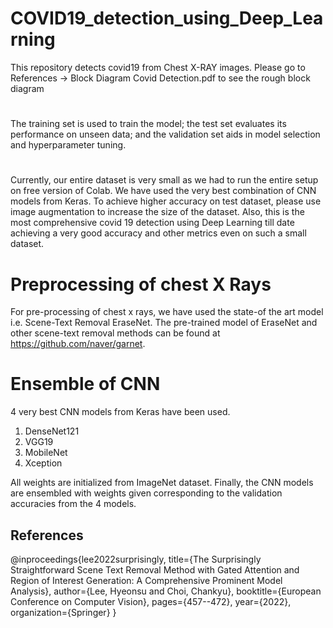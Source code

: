 # COVID19_detection_using_Deep_Learning
This repository detects covid19 from Chest X-RAY images.
Please go to References  -> Block Diagram Covid Detection.pdf to see the rough block diagram
#
The training set is used to train the model; the test set evaluates its performance on unseen data; and the validation set aids in model selection and hyperparameter tuning.
#
Currently, our entire dataset is very small as we had to run the entire setup on free version of Colab. We have used the very best combination of CNN models from Keras. To achieve higher accuracy on test dataset, please use image augmentation to increase the size of the dataset. Also, this is the most comprehensive covid 19 detection using Deep Learning till date achieving a very good accuracy and other metrics even on such a small dataset.
# Preprocessing of chest X Rays
For pre-processing of chest x rays, we have used the state-of the art model i.e. Scene-Text Removal EraseNet. The pre-trained model of EraseNet and other scene-text removal methods can be found at https://github.com/naver/garnet.
# Ensemble of CNN 
4 very best CNN models from Keras have been used.
1. DenseNet121
2. VGG19
3. MobileNet
4. Xception

All weights are initialized from ImageNet dataset.
Finally, the CNN models are ensembled with weights given corresponding to the validation accuracies from the 4 models.
## References
@inproceedings{lee2022surprisingly,
  title={The Surprisingly Straightforward Scene Text Removal Method with Gated Attention and Region of Interest Generation: A Comprehensive Prominent Model Analysis},
  author={Lee, Hyeonsu and Choi, Chankyu},
  booktitle={European Conference on Computer Vision},
  pages={457--472},
  year={2022},
  organization={Springer}
}
